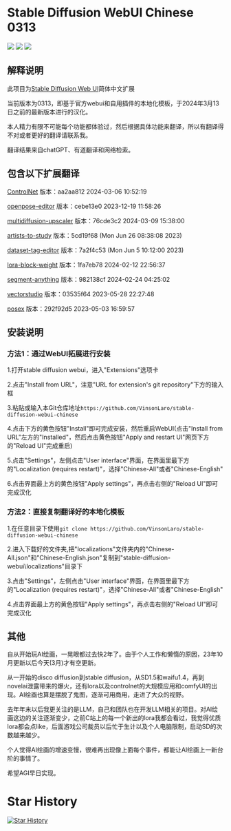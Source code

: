 # Stable Diffusion WebUI Chinese 0313

[![](https://img.shields.io/badge/汉化-B站主页-purple)](https://space.bilibili.com/22970812)
[![](https://img.shields.io/badge/汉化-视频教程-purple)](https://www.bilibili.com/video/BV1kg4y1H73b)
[![](https://img.shields.io/badge/汉化-QQ交流群-purple)](https://jq.qq.com/?_wv=1027&k=wEbRm1eU)

## 解释说明

此项目为[Stable Diffusion Web UI](https://github.com/AUTOMATIC1111/stable-diffusion-webui)简体中文扩展

当前版本为0313，即基于官方webui和自用插件的本地化模板，于2024年3月13日之前的最新版本进行的汉化。

本人精力有限不可能每个功能都体验过，然后根据具体功能来翻译，所以有翻译得不对或者更好的翻译请联系我。

翻译结果来自chatGPT、有道翻译和网络检索。

## 包含以下扩展翻译

[ControlNet](https://github.com/Mikubill/sd-webui-controlnet)
版本：aa2aa812		2024-03-06 10:52:19	

[openpose-editor](https://github.com/huchenlei/sd-webui-openpose-editor)
版本：cebe13e0	2023-12-19 11:58:26

[multidiffusion-upscaler](https://github.com/pkuliyi2015/multidiffusion-upscaler-for-automatic1111)
版本：76cde3c2		2024-03-09 15:38:00

[artists-to-study](https://github.com/camenduru/stable-diffusion-webui-artists-to-study)
版本：5cd19f68 (Mon Jun 26 08:38:08 2023)

[dataset-tag-editor](https://github.com/toshiaki1729/stable-diffusion-webui-dataset-tag-editor)
版本：7a2f4c53 (Mon Jun 5 10:12:00 2023)

[lora-block-weight](https://github.com/hako-mikan/sd-webui-lora-block-weight)
版本：1fa7eb78		2024-02-12 22:56:37	

[segment-anything](https://github.com/continue-revolution/sd-webui-segment-anything)
版本：982138cf		2024-02-24 04:25:02

[vectorstudio](https://github.com/GeorgLegato/stable-diffusion-webui-vectorstudio)
版本：03535f64		2023-05-28 22:27:48	

[posex](https://github.com/hnmr293/posex)
版本：292f92d5		2023-05-03 16:59:57

## 安装说明

### 方法1：通过WebUI拓展进行安装

1.打开stable diffusion webui，进入"Extensions"选项卡

2.点击"Install from URL"，注意"URL for extension's git repository"下方的输入框

3.粘贴或输入本Git仓库地址`https://github.com/VinsonLaro/stable-diffusion-webui-chinese`

4.点击下方的黄色按钮"Install"即可完成安装，然后重启WebUI(点击"Install from URL"左方的"Installed"，然后点击黄色按钮"Apply and restart UI"网页下方的"Reload UI"完成重启)

5.点击"Settings"，左侧点击"User interface"界面，在界面里最下方的"Localization (requires restart)"，选择"Chinese-All"或者"Chinese-English"

6.点击界面最上方的黄色按钮"Apply settings"，再点击右侧的"Reload UI"即可完成汉化

### 方法2：直接复制翻译好的本地化模板

1.在任意目录下使用`git clone https://github.com/VinsonLaro/stable-diffusion-webui-chinese`

2.进入下载好的文件夹,把"localizations"文件夹内的"Chinese-All.json"和"Chinese-English.json"复制到"stable-diffusion-webui\localizations"目录下

3.点击"Settings"，左侧点击"User interface"界面，在界面里最下方的"Localization (requires restart)"，选择"Chinese-All"或者"Chinese-English"

4.点击界面最上方的黄色按钮"Apply settings"，再点击右侧的"Reload UI"即可完成汉化

## 其他

自从开始玩AI绘画，一晃眼都过去快2年了。由于个人工作和懒惰的原因，23年10月更新以后今天(3月)才有空更新。

从一开始的disco diffusion到stable diffusion，从SD1.5和waifu1.4，再到novelai泄露带来的爆火，还有lora以及controlnet的大规模应用和comfyUI的出现。AI绘画也算是摆脱了鬼图，逐渐可用商用，走进了大众的视野。

去年年末以后我更关注的是LLM，自己和团队也在开发LLM相关的项目。对AI绘画这边的关注逐渐变少，之前C站上的每一个新出的lora我都会看过，我觉得优质lora都会点like，后面游戏公司裁员以后忙于生计以及个人电脑限制，启动SD的次数越来越少。

个人觉得AI绘画的增速变慢，很难再出现像上面每个事件，都能让AI绘画上一新台阶的事情了。

希望AGI早日实现。

# Star History

[![Star History](https://api.star-history.com/svg?repos=VinsonLaro/stable-diffusion-webui-chinese&Date&type=Date)](https://star-history.com/#VinsonLaro/stable-diffusion-webui-chinese&Date)